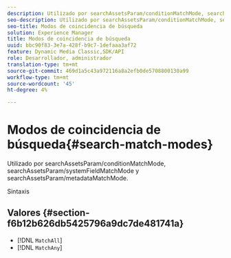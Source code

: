 ```yaml
---
description: Utilizado por searchAssetsParam/conditionMatchMode, searchAssetsParam/systemFieldMatchMode y searchAssetsParam/metadataMatchMode.
seo-description: Utilizado por searchAssetsParam/conditionMatchMode, searchAssetsParam/systemFieldMatchMode y searchAssetsParam/metadataMatchMode.
seo-title: Modos de coincidencia de búsqueda
solution: Experience Manager
title: Modos de coincidencia de búsqueda
uuid: bbc90f83-3e7a-428f-b9c7-1defaaa3af72
feature: Dynamic Media Classic,SDK/API
role: Desarrollador, administrador
translation-type: tm+mt
source-git-commit: 469d1a5c43a972116a8a2efb0de5708800130a99
workflow-type: tm+mt
source-wordcount: '45'
ht-degree: 4%

---
```



# Modos de coincidencia de búsqueda{#search-match-modes}

Utilizado por searchAssetsParam/conditionMatchMode, searchAssetsParam/systemFieldMatchMode y searchAssetsParam/metadataMatchMode.

Sintaxis

## Valores {#section-f6b12b626db5425796a9dc7de481741a}

* [!DNL `MatchAll`]
* [!DNL `MatchAny`]

